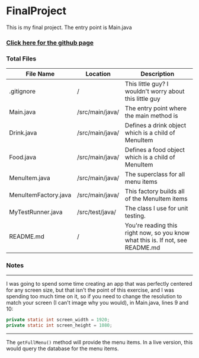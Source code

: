 # FinalProject
This is my final project.
The entry point is Main.java

### [Click here for the github page](https://github.com/pecuniam1/FinalProject)

### Total Files
| File Name | Location | Description |
| --------- | -------- | ------------|
| .gitignore | / | This little guy? I wouldn\'t worry about this little guy |
| Main.java | /src/main/java/ | The entry point where the main method is |
| Drink.java | /src/main/java/ | Defines a drink object which is a child of MenuItem |
| Food.java | /src/main/java/ | Defines a food object which is a child of MenuItem |
| MenuItem.java | /src/main/java/ | The superclass for all menu items |
| MenuItemFactory.java | /src/main/java/ | This factory builds all of the MenuItem items |
| MyTestRunner.java | /src/test/java/ | The class I use for unit testing.
| README.md | / | You\'re reading this right now, so you know what this is. If not, see README.md |

### Notes
***
I was going to spend some time creating an app that was perfectly centered for any screen size, but that isn't the point of this exercise, and I was spending too much time on it, so if you need to change the resolution to match your screen (I can\'t image why you would), in Main.java, lines 9 and 10:
```java
private static int screen_width = 1920;
private static int screen_height = 1080;
```
***
The ```getFullMenu()``` method will provide the menu items. In a live version, this would query the database for the menu items.
